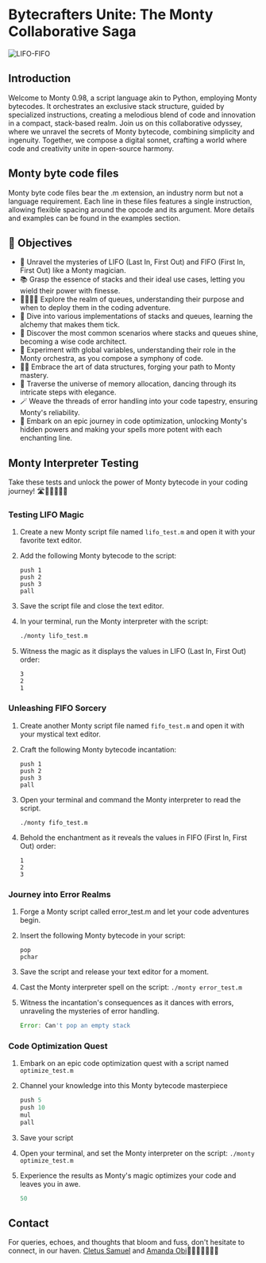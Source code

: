 # Bytecrafters Unite: The Monty Collaborative Saga

![LIFO-FIFO](https://thumbs.dreamstime.com/b/lifo-fifo-last-first-out-symbol-changes-concept-words-lifo-to-fifo-wooden-blocks-beautiful-grey-table-grey-background-243406275.jpg)

## Introduction

Welcome to Monty 0.98, a script language akin to Python, employing Monty bytecodes. It orchestrates an exclusive stack structure, guided by specialized instructions, creating a melodious blend of code and innovation in a compact, stack-based realm.
Join us on this collaborative odyssey, where we unravel the secrets of Monty bytecode, combining simplicity and ingenuity. Together, we compose a digital sonnet, crafting a world where code and creativity unite in open-source harmony.

## Monty byte code files

Monty byte code files bear the .m extension, an industry norm but not a language requirement. Each line in these files features a single instruction, allowing flexible spacing around the opcode and its argument. More details and examples can be found in the examples section.

## 🌟 Objectives

- 🧐 Unravel the mysteries of LIFO (Last In, First Out) and FIFO (First In, First Out) like a Monty magician.
- 📚 Grasp the essence of stacks and their ideal use cases, letting you wield their power with finesse.
- 🚶‍♂️🚶‍♀️ Explore the realm of queues, understanding their purpose and when to deploy them in the coding adventure.
- 🧮 Dive into various implementations of stacks and queues, learning the alchemy that makes them tick.
- 🌆 Discover the most common scenarios where stacks and queues shine, becoming a wise code architect.
- 🧪 Experiment with global variables, understanding their role in the Monty orchestra, as you compose a symphony of code.
- 🧙‍♂️ Embrace the art of data structures, forging your path to Monty mastery.
- 🌌 Traverse the universe of memory allocation, dancing through its intricate steps with elegance.
- 🪄 Weave the threads of error handling into your code tapestry, ensuring Monty's reliability.
- 🚀 Embark on an epic journey in code optimization, unlocking Monty's hidden powers and making your spells more potent with each enchanting line.

## Monty Interpreter Testing

Take these tests and unlock the power of Monty bytecode in your coding journey! 🛣️🚶🚶‍♂️🚶‍♀️

### Testing LIFO Magic

1. Create a new Monty script file named `lifo_test.m` and open it with your favorite text editor.
2. Add the following Monty bytecode to the script:

   ```plaintext
   push 1
   push 2
   push 3
   pall

3. Save the script file and close the text editor.
4. In your terminal, run the Monty interpreter with the script:

    ```bash
    ./monty lifo_test.m
    ```

5. Witness the magic as it displays the values in LIFO (Last In,  First Out) order:

    ```plaintext
    3
    2 
    1
    ```

### Unleashing FIFO Sorcery

1. Create another Monty script file named `fifo_test.m` and open it with your mystical text editor.
2. Craft the following Monty bytecode incantation:

    ```plaintext
    push 1
    push 2
    push 3
    pall
    ```

3. Open your terminal and command the Monty interpreter to read the script.

    ```plaintext
    ./monty fifo_test.m
    ```

4. Behold the enchantment as it reveals the values in FIFO (First In, First Out) order:

    ```plaintext
    1
    2
    3
    ```

### Journey into Error Realms

1. Forge a Monty script called error_test.m and let your code adventures begin.
2. Insert the following Monty bytecode in your script:

    ```plaintext
    pop
    pchar
    ```

3. Save the script and release your text editor for a moment.
4. Cast the Monty interpreter spell on the script: `./monty error_test.m`
5. Witness the incantation's consequences as it dances with errors, unraveling the mysteries of error handling.

    ```javascript
    Error: Can't pop an empty stack
    ```

### Code Optimization Quest

1. Embark on an epic code optimization quest with a script named `optimize_test.m`
2. Channel your knowledge into this Monty bytecode masterpiece

    ```javascript
    push 5
    push 10
    mul
    pall
    ```

3. Save your script
4. Open your terminal, and set the Monty interpreter on the script: `./monty optimize_test.m`
5. Experience the results as Monty's magic optimizes your code and leaves you in awe.

    ```javascript
    50
    ```

## Contact

For queries, echoes, and thoughts that bloom and fuss, don't hesitate to connect, in our haven. [Cletus Samuel](https://cletsymedia.github.io/Prof-Portfolio/) and [Amanda Obi](https://github.com/ObiChika)🙏🙏🙏🙏🙏🙏🙏

